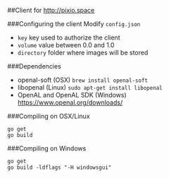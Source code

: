##Client for http://pixio.space

###Configuring the client
Modify `config.json`
  * `key` key used to authorize the client
  * `volume` value between 0.0 and 1.0
  * `directory` folder where images will be stored

###Dependencies
* openal-soft (OSX) `brew install openal-soft`
* libopenal (Linux) `sudo apt-get install libopenal`
* OpenAL and OpenAL SDK (Windows) https://www.openal.org/downloads/

###Compiling on OSX/Linux
```
go get
go build
```

###Compiling on Windows
```
go get
go build -ldflags "-H windowsgui"
```
